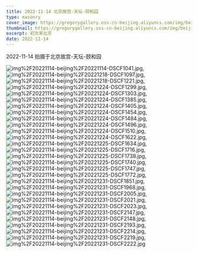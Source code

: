 ```yaml
---
title: 2022-11-14 北京故宫-天坛-颐和园
type: masonry
cover_image: https://gregorygallery.oss-cn-beijing.aliyuncs.com/img/beijing.jpg
thumbnail: https://gregorygallery.oss-cn-beijing.aliyuncs.com/img/beijing.jpg
excerpt: 初次来北京
date: 2022-11-14
---
```

2022-11-14 拍摄于北京故宫-天坛-颐和园


![img%2F20221114-beijing%2F20221114-DSCF1041.jpg]( https://gregorygallery.oss-cn-beijing.aliyuncs.com/img/20221114-beijing/20221114-DSCF1041.jpg "img%2F20221114-beijing%2F20221114-DSCF1041.jpg"),
![img%2F20221114-beijing%2F20221218-DSCF1097.jpg]( https://gregorygallery.oss-cn-beijing.aliyuncs.com/img/20221114-beijing/20221218-DSCF1097.jpg "img%2F20221114-beijing%2F20221218-DSCF1097.jpg"),
![img%2F20221114-beijing%2F20221218-DSCF1221.jpg]( https://gregorygallery.oss-cn-beijing.aliyuncs.com/img/20221114-beijing/20221218-DSCF1221.jpg "img%2F20221114-beijing%2F20221218-DSCF1221.jpg"),
![img%2F20221114-beijing%2F20221224-DSCF1299.jpg]( https://gregorygallery.oss-cn-beijing.aliyuncs.com/img/20221114-beijing/20221224-DSCF1299.jpg "img%2F20221114-beijing%2F20221224-DSCF1299.jpg"),
![img%2F20221114-beijing%2F20221224-DSCF1303.jpg]( https://gregorygallery.oss-cn-beijing.aliyuncs.com/img/20221114-beijing/20221224-DSCF1303.jpg "img%2F20221114-beijing%2F20221224-DSCF1303.jpg"),
![img%2F20221114-beijing%2F20221224-DSCF1385.jpg]( https://gregorygallery.oss-cn-beijing.aliyuncs.com/img/20221114-beijing/20221224-DSCF1385.jpg "img%2F20221114-beijing%2F20221224-DSCF1385.jpg"),
![img%2F20221114-beijing%2F20221224-DSCF1405.jpg]( https://gregorygallery.oss-cn-beijing.aliyuncs.com/img/20221114-beijing/20221224-DSCF1405.jpg "img%2F20221114-beijing%2F20221224-DSCF1405.jpg"),
![img%2F20221114-beijing%2F20221224-DSCF1454.jpg]( https://gregorygallery.oss-cn-beijing.aliyuncs.com/img/20221114-beijing/20221224-DSCF1454.jpg "img%2F20221114-beijing%2F20221224-DSCF1454.jpg"),
![img%2F20221114-beijing%2F20221224-DSCF1484.jpg]( https://gregorygallery.oss-cn-beijing.aliyuncs.com/img/20221114-beijing/20221224-DSCF1484.jpg "img%2F20221114-beijing%2F20221224-DSCF1484.jpg"),
![img%2F20221114-beijing%2F20221224-DSCF1496.jpg]( https://gregorygallery.oss-cn-beijing.aliyuncs.com/img/20221114-beijing/20221224-DSCF1496.jpg "img%2F20221114-beijing%2F20221224-DSCF1496.jpg"),
![img%2F20221114-beijing%2F20221224-DSCF1510.jpg]( https://gregorygallery.oss-cn-beijing.aliyuncs.com/img/20221114-beijing/20221224-DSCF1510.jpg "img%2F20221114-beijing%2F20221224-DSCF1510.jpg"),
![img%2F20221114-beijing%2F20221224-DSCF1622.jpg]( https://gregorygallery.oss-cn-beijing.aliyuncs.com/img/20221114-beijing/20221224-DSCF1622.jpg "img%2F20221114-beijing%2F20221224-DSCF1622.jpg"),
![img%2F20221114-beijing%2F20221225-DSCF1634.jpg]( https://gregorygallery.oss-cn-beijing.aliyuncs.com/img/20221114-beijing/20221225-DSCF1634.jpg "img%2F20221114-beijing%2F20221225-DSCF1634.jpg"),
![img%2F20221114-beijing%2F20221225-DSCF1716.jpg]( https://gregorygallery.oss-cn-beijing.aliyuncs.com/img/20221114-beijing/20221225-DSCF1716.jpg "img%2F20221114-beijing%2F20221225-DSCF1716.jpg"),
![img%2F20221114-beijing%2F20221225-DSCF1738.jpg]( https://gregorygallery.oss-cn-beijing.aliyuncs.com/img/20221114-beijing/20221225-DSCF1738.jpg "img%2F20221114-beijing%2F20221225-DSCF1738.jpg"),
![img%2F20221114-beijing%2F20221225-DSCF1740.jpg]( https://gregorygallery.oss-cn-beijing.aliyuncs.com/img/20221114-beijing/20221225-DSCF1740.jpg "img%2F20221114-beijing%2F20221225-DSCF1740.jpg"),
![img%2F20221114-beijing%2F20221225-DSCF1747.jpg]( https://gregorygallery.oss-cn-beijing.aliyuncs.com/img/20221114-beijing/20221225-DSCF1747.jpg "img%2F20221114-beijing%2F20221225-DSCF1747.jpg"),
![img%2F20221114-beijing%2F20221225-DSCF1772.jpg]( https://gregorygallery.oss-cn-beijing.aliyuncs.com/img/20221114-beijing/20221225-DSCF1772.jpg "img%2F20221114-beijing%2F20221225-DSCF1772.jpg"),
![img%2F20221114-beijing%2F20221231-DSCF1851.jpg]( https://gregorygallery.oss-cn-beijing.aliyuncs.com/img/20221114-beijing/20221231-DSCF1851.jpg "img%2F20221114-beijing%2F20221231-DSCF1851.jpg"),
![img%2F20221114-beijing%2F20221231-DSCF1968.jpg]( https://gregorygallery.oss-cn-beijing.aliyuncs.com/img/20221114-beijing/20221231-DSCF1968.jpg "img%2F20221114-beijing%2F20221231-DSCF1968.jpg"),
![img%2F20221114-beijing%2F20221231-DSCF2005.jpg]( https://gregorygallery.oss-cn-beijing.aliyuncs.com/img/20221114-beijing/20221231-DSCF2005.jpg "img%2F20221114-beijing%2F20221231-DSCF2005.jpg"),
![img%2F20221114-beijing%2F20221231-DSCF2021.jpg]( https://gregorygallery.oss-cn-beijing.aliyuncs.com/img/20221114-beijing/20221231-DSCF2021.jpg "img%2F20221114-beijing%2F20221231-DSCF2021.jpg"),
![img%2F20221114-beijing%2F20221231-DSCF2023.jpg]( https://gregorygallery.oss-cn-beijing.aliyuncs.com/img/20221114-beijing/20221231-DSCF2023.jpg "img%2F20221114-beijing%2F20221231-DSCF2023.jpg"),
![img%2F20221114-beijing%2F20221231-DSCF2147.jpg]( https://gregorygallery.oss-cn-beijing.aliyuncs.com/img/20221114-beijing/20221231-DSCF2147.jpg "img%2F20221114-beijing%2F20221231-DSCF2147.jpg"),
![img%2F20221114-beijing%2F20221231-DSCF2148.jpg]( https://gregorygallery.oss-cn-beijing.aliyuncs.com/img/20221114-beijing/20221231-DSCF2148.jpg "img%2F20221114-beijing%2F20221231-DSCF2148.jpg"),
![img%2F20221114-beijing%2F20221231-DSCF2193.jpg]( https://gregorygallery.oss-cn-beijing.aliyuncs.com/img/20221114-beijing/20221231-DSCF2193.jpg "img%2F20221114-beijing%2F20221231-DSCF2193.jpg"),
![img%2F20221114-beijing%2F20221231-DSCF2214.jpg]( https://gregorygallery.oss-cn-beijing.aliyuncs.com/img/20221114-beijing/20221231-DSCF2214.jpg "img%2F20221114-beijing%2F20221231-DSCF2214.jpg"),
![img%2F20221114-beijing%2F20221231-DSCF2219.jpg]( https://gregorygallery.oss-cn-beijing.aliyuncs.com/img/20221114-beijing/20221231-DSCF2219.jpg "img%2F20221114-beijing%2F20221231-DSCF2219.jpg"),
![img%2F20221114-beijing%2F20221231-DSCF2222.jpg]( https://gregorygallery.oss-cn-beijing.aliyuncs.com/img/20221114-beijing/20221231-DSCF2222.jpg "img%2F20221114-beijing%2F20221231-DSCF2222.jpg")
